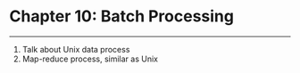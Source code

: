 # Chapter 10: Batch Processing
---
1. Talk about Unix data process
2. Map-reduce process, similar as Unix
